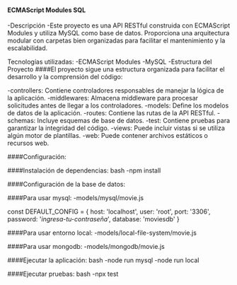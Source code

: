 #### ECMAScript Modules SQL
-Descripción
-Este proyecto es una API RESTful construida con ECMAScript Modules y utiliza MySQL como base de datos. Proporciona una arquitectura modular con carpetas bien organizadas para facilitar el mantenimiento y la escalabilidad.

Tecnologías utilizadas:
-ECMAScript Modules
-MySQL
-Estructura del Proyecto
####El proyecto sigue una estructura organizada para facilitar el desarrollo y la comprensión del código:

-controllers: Contiene controladores responsables de manejar la lógica de la aplicación.
-middlewares: Almacena middleware para procesar solicitudes antes de llegar a los controladores.
-models: Define los modelos de datos de la aplicación.
-routes: Contiene las rutas de la API RESTful.
-schemas: Incluye esquemas de base de datos.
-test: Contiene pruebas para garantizar la integridad del código.
-views: Puede incluir vistas si se utiliza algún motor de plantillas.
-web: Puede contener archivos estáticos o recursos web.

####Configuración:

####Instalación de dependencias:
bash
-npm install

####Configuración de la base de datos:

####Para usar mysql:
-models/mysql/movie.js

const DEFAULT_CONFIG = {
    host: 'localhost',
    user: 'root',
    port: '3306',
    password: '*ingresa-tu-contraseña*',
    database: 'moviesdb'
}

####Para usar entorno local:
-models/local-file-system/movie.js

####Para usar mongodb:
-models/mongodb/movie.js

####Ejecutar la aplicación:
bash
-node run mysql
-node run local

####Ejecutar pruebas:
bash
-npx test
